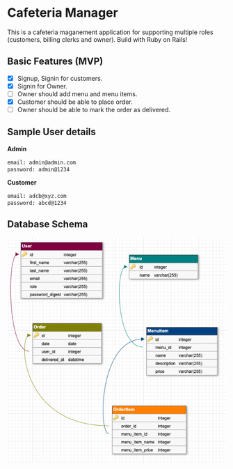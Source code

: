 # Cafeteria Manager

This is a cafeteria maganement application for supporting multiple roles (customers, billing clerks and owner). Build with Ruby on Rails!

## Basic Features (MVP)
- [X] Signup, Signin for customers.
- [X] Signin for Owner.
- [ ] Owner should add menu and menu items.
- [X] Customer should be able to place order.
- [ ] Owner should be able to mark the order as delivered.

## Sample User details
**Admin**
```
email: admin@admin.com
password: admin@1234
```

**Customer**
```
email: adcb@xyz.com
password: abcd@1234
```


## Database Schema
![Schema](./screenshots/cafeteria_db.png)
